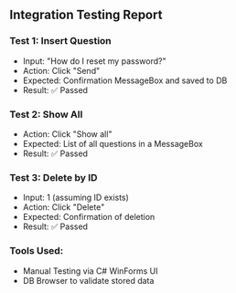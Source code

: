 ## Integration Testing Report

### Test 1: Insert Question
- Input: "How do I reset my password?"
- Action: Click "Send"
- Expected: Confirmation MessageBox and saved to DB
- Result: ✅ Passed

### Test 2: Show All
- Action: Click "Show all"
- Expected: List of all questions in a MessageBox
- Result: ✅ Passed

### Test 3: Delete by ID
- Input: 1 (assuming ID exists)
- Action: Click "Delete"
- Expected: Confirmation of deletion
- Result: ✅ Passed

### Tools Used:
- Manual Testing via C# WinForms UI
- DB Browser to validate stored data
